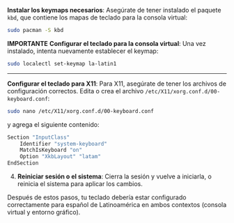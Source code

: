 
 **Instalar los keymaps necesarios**:
   Asegúrate de tener instalado el paquete `kbd`, que contiene los mapas de teclado para la consola virtual:
   ```sh
   sudo pacman -S kbd
   ```


**IMPORTANTE**
**Configurar el teclado para la consola virtual**:
   Una vez instalado, intenta nuevamente establecer el keymap:
```sh
sudo localectl set-keymap la-latin1
```





---


**Configurar el teclado para X11**:
   Para X11, asegúrate de tener los archivos de configuración correctos. Edita o crea el archivo `/etc/X11/xorg.conf.d/00-keyboard.conf`:
   ```sh
   sudo nano /etc/X11/xorg.conf.d/00-keyboard.conf
   ```
   y agrega el siguiente contenido:
   ```sh
   Section "InputClass"
       Identifier "system-keyboard"
       MatchIsKeyboard "on"
       Option "XkbLayout" "latam"
   EndSection
   ```

4. **Reiniciar sesión o el sistema**:
   Cierra la sesión y vuelve a iniciarla, o reinicia el sistema para aplicar los cambios.

Después de estos pasos, tu teclado debería estar configurado correctamente para español de Latinoamérica en ambos contextos (consola virtual y entorno gráfico).